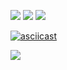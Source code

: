 <a href="https://codeclimate.com/github/codeclimate/codeclimate/maintainability"><img src="https://api.codeclimate.com/v1/badges/a99a88d28ad37a79dbf6/maintainability" /></a> <a href="https://codeclimate.com/github/codeclimate/codeclimate/test_coverage"><img src="https://api.codeclimate.com/v1/badges/a99a88d28ad37a79dbf6/test_coverage" /></a> <a href="https://codeclimate.com/github/codeclimate/codeclimate/test_coverage"><img src="https://travis-ci.com/jurassic-period/frontend-project-hexlet1.svg?branch=master" /></a>

[![asciicast](https://asciinema.org/a/c83ZbzacnufMha7ybRSEC2GcA.svg)](https://asciinema.org/a/c83ZbzacnufMha7ybRSEC2GcA)

<a href="https://asciinema.org/a/c83ZbzacnufMha7ybRSEC2GcA" target="_blank"><img src="https://asciinema.org/a/c83ZbzacnufMha7ybRSEC2GcA.svg" /></a>